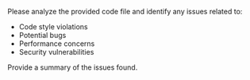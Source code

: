 Please analyze the provided code file and identify any issues related to:
- Code style violations
- Potential bugs
- Performance concerns
- Security vulnerabilities

Provide a summary of the issues found.